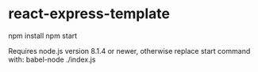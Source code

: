 # react-express-template

npm install
npm start

Requires node.js version 8.1.4 or newer, otherwise replace start command with:
babel-node ./index.js